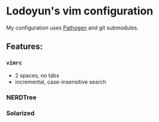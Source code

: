Lodoyun's vim configuration
==========================

My configuration uses [Pathogen](https://github.com/tpope/vim-pathogen) and git submodules.

## Features:

### `vimrc`

* 2 spaces, no tabs
* incremental, case-insensitive search

### NERDTree
### Solarized
